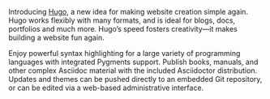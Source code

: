 Introducing [Hugo](https://gohugo.io), a new idea for making website creation simple again. Hugo works flexibly with many formats, and is ideal for blogs, docs, portfolios and much more. Hugo’s speed fosters creativity—it makes building a website fun again.

Enjoy powerful syntax highlighting for a large variety of programming languages with integrated Pygments support. Publish books, manuals, and other complex Asciidoc material with the included Asciidoctor distribution. Updates and themes can be pushed directly to an embedded Git repository, or can be edited via a web-based administrative interface.
